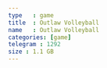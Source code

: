 ```yaml
---
type   : game
title  : Outlaw Volleyball
name   : Outlaw Volleyball
categories: [game]
telegram : 1292
size : 1.1 GB
---
```



